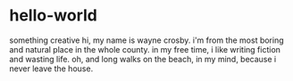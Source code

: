 # hello-world
something creative
hi, my name is wayne crosby.  i'm from the most boring and natural place in the whole county.  in my free time, i like writing fiction and wasting life.  oh, and long walks on the beach, in my mind, because i never leave the house. 
